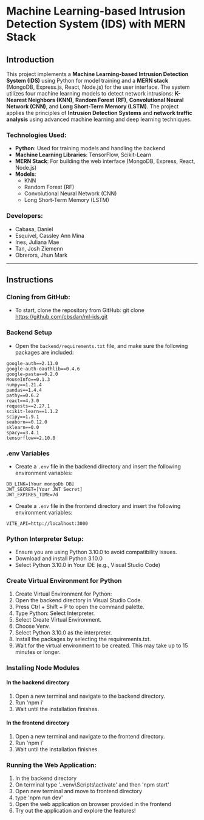 # Machine Learning-based Intrusion Detection System (IDS) with MERN Stack

## Introduction
This project implements a **Machine Learning-based Intrusion Detection System (IDS)** using Python for model training and a **MERN stack** (MongoDB, Express.js, React, Node.js) for the user interface. The system utilizes four machine learning models to detect network intrusions: **K-Nearest Neighbors (KNN)**, **Random Forest (RF)**, **Convolutional Neural Network (CNN)**, and **Long Short-Term Memory (LSTM)**. The project applies the principles of **Intrusion Detection Systems** and **network traffic analysis** using advanced machine learning and deep learning techniques.


### Technologies Used:
- **Python**: Used for training models and handling the backend
- **Machine Learning Libraries**: TensorFlow, Scikit-Learn
- **MERN Stack**: For building the web interface (MongoDB, Express, React, Node.js)
- **Models**:
  - KNN
  - Random Forest (RF)
  - Convolutional Neural Network (CNN)
  - Long Short-Term Memory (LSTM)


### Developers:
- Cabasa, Daniel
- Esquivel, Cassley Ann Mina
- Ines, Juliana Mae
- Tan, Josh Ziemenn
- Obrerors, Jhun Mark

-----

## Instructions 

### Cloning from GitHub:
- To start, clone the repository from GitHub:
git clone https://github.com/cbsdan/ml-ids.git


### Backend Setup
- Open the `backend/requirements.txt` file, and make sure the following packages are included:

```
google-auth==2.11.0
google-auth-oauthlib==0.4.6
google-pasta==0.2.0
MouseInfo==0.1.3
numpy==1.21.4
pandas==1.4.4
pathy==0.6.2
react==4.3.0
requests==2.27.1
scikit-learn==1.1.2
scipy==1.9.1
seaborn==0.12.0
sklearn==0.0
spacy==3.4.1
tensorflow==2.10.0
```

### .env Variables
- Create a `.env` file in the backend directory and insert the following environment variables:
```
DB_LINK=[Your mongoDb DB]
JWT_SECRET=[Your JWT Secret]
JWT_EXPIRES_TIME=7d
```

- Create a `.env` file in the frontend directory and insert the following environment variables:
```
VITE_API=http://localhost:3000
```

### Python Interpreter Setup:
- Ensure you are using Python 3.10.0 to avoid compatibility issues.
- Download and install Python 3.10.0
- Select Python 3.10.0 in Your IDE (e.g., Visual Studio Code)


### Create Virtual Environment for Python
1. Create Virtual Environment for Python:
2. Open the backend directory in Visual Studio Code.
3. Press Ctrl + Shift + P to open the command palette.
4. Type Python: Select Interpreter.
5. Select Create Virtual Environment.
6. Choose Venv.
7. Select Python 3.10.0 as the interpreter.
8. Install the packages by selecting the requirements.txt.
9. Wait for the virtual environment to be created. This may take up to 15 minutes or longer. 


### Installing Node Modules
#### In the backend directory
1. Open a new terminal and navigate to the backend directory.
2. Run 'npm i'
3. Wait until the installation finishes.

#### In the frontend directory
1. Open a new terminal and navigate to the frontend directory.
2. Run 'npm i'
3. Wait until the installation finishes.


### Running the Web Application:
1. In the backend directory
2. On terminal type '.\.venv\Scripts\activate' and then 'npm start'
3. Open new terminal and move to frontend directory
4. type 'npm run dev'
5. Open the web application on browser provided in the frontend
6. Try out the application and explore the features!
